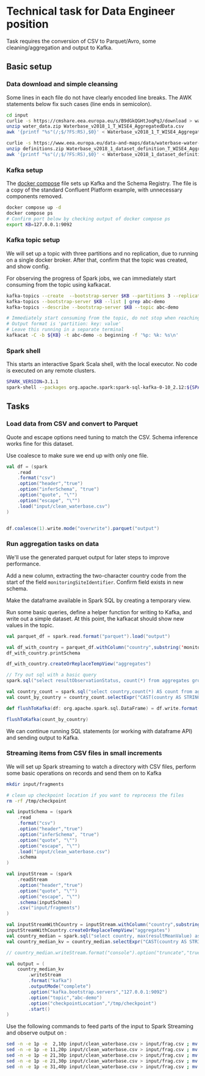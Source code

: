 # Technical task for Data Engineer position

Task requires the conversion of CSV to Parquet/Avro, some cleaning/aggregation and output to Kafka.

## Basic setup

### Data download and simple cleansing

Some lines in each file do not have clearly encoded line breaks.
The AWK statements below fix such cases (line ends in semicolon).

```bash
cd input
curlie -s https://cmshare.eea.europa.eu/s/B9dGkQGHtJoqPqJ/download > water_data.zip
unzip water_data.zip Waterbase_v2018_1_T_WISE4_AggregatedData.csv
awk '{printf "%s"(/;$/?FS:RS),$0}' < Waterbase_v2018_1_T_WISE4_AggregatedData.csv > clean_waterbase.csv

curlie -s https://www.eea.europa.eu/data-and-maps/data/waterbase-water-quality-2/tables-definitions/table-definitions-csv-file/download > definitions.zip
unzip definitions.zip Waterbase_v2018_1_dataset_definition_T_WISE4_AggregatedData.csv 
awk '{printf "%s"(/;$/?FS:RS),$0}' < Waterbase_v2018_1_dataset_definition_T_WISE4_AggregatedData.csv > clean_definition_waterbase.csv
```

### Kafka setup

The [docker compose](docker-compose.yml) file sets up Kafka and the Schema Registry.
The file is a copy of the standard Confluent Platform example, with unnecessary components removed.

```bash
docker compose up -d
docker compose ps
# Confirm port below by checking output of docker compose ps 
export KB=127.0.0.1:9092
```

### Kafka topic setup

We will set up a topic with three partitions and no replication, due to running on a single docker broker.
After that, confirm that the topic was created, and show config.

For observing the progress of Spark jobs, we can immediately start consuming from the topic using kafkacat.

```bash
kafka-topics --create  --bootstrap-server $KB --partitions 3 --replication-factor 1 --topic abc-demo
kafka-topics --bootstrap-server $KB --list | grep abc-demo
kafka-topics --describe --bootstrap-server $KB --topic abc-demo

# Immediately start consuming from the topic, do not stop when reaching the end
# Output format is 'partition: key: value'
# Leave this running in a separate terminal
kafkacat -C -b ${KB} -t abc-demo -o beginning -f '%p: %k: %s\n'
```

### Spark shell

This starts an interactive Spark Scala shell, with the local executor.
No code is executed on any remote clusters.

``` bash
SPARK_VERSION=3.1.1
spark-shell --packages org.apache.spark:spark-sql-kafka-0-10_2.12:${SPARK_VERSION}
```

## Tasks

### Load data from CSV and convert to Parquet

Quote and escape options need tuning to match the CSV.
Schema inference works fine for this dataset.

Use coalesce to make sure we end up with only one file.

```scala
val df = (spark
    .read
    .format("csv")
    .option("header","true")
    .option("inferSchema", "true")
    .option("quote", "\"")
    .option("escape", "\"")
    .load("input/clean_waterbase.csv")
)


df.coalesce(1).write.mode("overwrite").parquet("output")
```

### Run aggregation tasks on data

We'll use the generated parquet output for later steps to improve performance.

Add a new column, extracting the two-character country code from the start of the field `monitoringSiteIdentifier`.
Confirm field exists in new schema.

Make the dataframe available in Spark SQL by creating a temporary view.

Run some basic queries, define a helper function for writing to Kafka, and write out a simple dataset.
At this point, the kafkacat should show new values in the topic.

```scala
val parquet_df = spark.read.format("parquet").load("output")

val df_with_country = parquet_df.withColumn("country",substring('monitoringSiteIdentifier,0,2))
df_with_country.printSchema

df_with_country.createOrReplaceTempView("aggregates")

// Try out sql with a basic query
spark.sql("select resultObservationStatus, count(*) from aggregates group by 1").show

val country_count = spark.sql("select country,count(*) AS count from aggregates group by 1 order by 2 desc")
val count_by_country = country_count.selectExpr("CAST(country AS STRING) AS key", "CONCAT(CAST(country AS STRING) ,':', CAST(count AS STRING)) AS value")

def flushToKafka(df: org.apache.spark.sql.DataFrame) = df.write.format("kafka").option("kafka.bootstrap.servers","127.0.0.1:9092").option("topic","abc-demo").save()

flushToKafka(count_by_country)
```

We can continue running SQL statements (or working with dataframe API) and sending output to Kafka.

### Streaming items from CSV files in small increments

We will set up Spark streaming to watch a directory with CSV files, perform some basic operations on records and send them on to Kafka

```bash
mkdir input/fragments

# clean up checkpoint location if you want to reprocess the files
rm -rf /tmp/checkpoint 
```

```scala
val inputSchema = (spark
    .read
    .format("csv")
    .option("header","true")
    .option("inferSchema", "true")
    .option("quote", "\"")
    .option("escape", "\"")
    .load("input/clean_waterbase.csv")
    .schema
)

val inputStream = (spark
    .readStream
    .option("header","true")
    .option("quote", "\"")
    .option("escape", "\"")
    .schema(inputSchema)
    .csv("input/fragments")
)

val inputStreamWithCountry = inputStream.withColumn("country",substring('monitoringSiteIdentifier,0,2))
inputStreamWithCountry.createOrReplaceTempView("aggregates")
val country_median = spark.sql("select country, max(resultMeanValue) as maximumOfMean from aggregates group by country")
val country_median_kv = country_median.selectExpr("CAST(country AS STRING) AS key", "CONCAT(CAST(country AS STRING) ,':', CAST(maximumOfMean AS STRING)) AS value")

// country_median.writeStream.format("console").option("truncate","true").outputMode("complete").start()

val output = (
    country_median_kv
        .writeStream
        .format("kafka")
        .outputMode("complete")
        .option("kafka.bootstrap.servers","127.0.0.1:9092")
        .option("topic","abc-demo")
        .option("checkpointLocation","/tmp/checkpoint")
        .start()
)
```

Use the following commands to feed parts of the input to Spark Streaming and observe output on :

```bash
sed -n -e 1p -e  2,10p input/clean_waterbase.csv > input/frag.csv ; mv input/frag.csv input/fragments/0.csv
sed -n -e 1p -e 11,20p input/clean_waterbase.csv > input/frag.csv ; mv input/frag.csv input/fragments/1.csv
sed -n -e 1p -e 21,30p input/clean_waterbase.csv > input/frag.csv ; mv input/frag.csv input/fragments/2.csv
sed -n -e 1p -e 21,30p input/clean_waterbase.csv > input/frag.csv ; mv input/frag.csv input/fragments/3.csv
sed -n -e 1p -e 31,40p input/clean_waterbase.csv > input/frag.csv ; mv input/frag.csv input/fragments/4.csv
```
